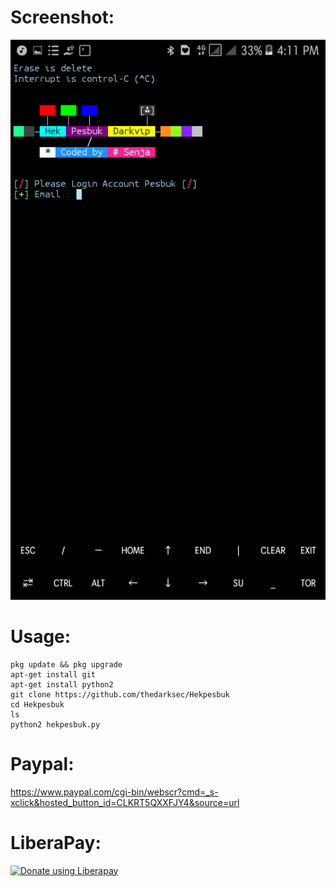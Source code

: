 # Screenshot:
![](./images/Screenshot.png)
# Usage:
```
pkg update && pkg upgrade
apt-get install git
apt-get install python2
git clone https://github.com/thedarksec/Hekpesbuk
cd Hekpesbuk
ls
python2 hekpesbuk.py
```
# Paypal:
https://www.paypal.com/cgi-bin/webscr?cmd=_s-xclick&hosted_button_id=CLKRT5QXXFJY4&source=url
# LiberaPay:
<noscript><a href="https://liberapay.com/thedarksec/donate"><img alt="Donate using Liberapay" src="https://liberapay.com/assets/widgets/donate.svg"></a></noscript>
